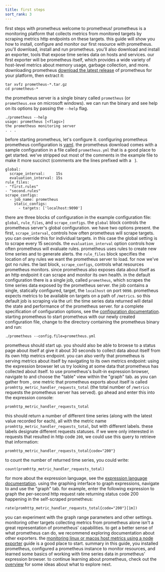 ```yaml
---
title: first steps
sort_rank: 3
---
```

first steps with prometheus
welcome to prometheus! prometheus is a monitoring platform that collects metrics from monitored targets by scraping metrics http endpoints on these targets. this guide will show you how to install, configure and monitor our first resource with prometheus. you'll download, install and run prometheus. you'll also download and install an exporter, tools that expose time series data on hosts and services. our first exporter will be prometheus itself, which provides a wide variety of host-level metrics about memory usage, garbage collection, and more.
downloading prometheus
[download the latest release](/download) of prometheus for your platform, then
extract it:
```language-bash
tar xvfz prometheus-*.tar.gz
cd prometheus-*
```
the prometheus server is a single binary called `prometheus` (or `prometheus.exe` on microsoft windows). we can run the binary and see help on its options by passing the `--help` flag.
```language-bash
./prometheus --help
usage: prometheus [<flags>]
the prometheus monitoring server
. . .
```
before starting prometheus, let's configure it.
configuring prometheus
prometheus configuration is [yaml](). the prometheus download comes with a sample configuration in a file called `prometheus.yml` that is a good place to get started.
we've stripped out most of the comments in the example file to make it more succinct (comments are the lines prefixed with a `
`).
```language-yaml
global:
  scrape_interval:     15s
  evaluation_interval: 15s
rule_files:
- "first.rules"
- "second.rules"
scrape_configs:
  - job_name: prometheus
    static_configs:
      - targets: ['localhost:9090']
```
there are three blocks of configuration in the example configuration file: `global`, `rule_files`, and `scrape_configs`.
the `global` block controls the prometheus server's global configuration. we have two options present. the first, `scrape_interval`, controls how often prometheus will scrape targets. you can override this for individual targets. in this case the global setting is to scrape every 15 seconds. the `evaluation_interval` option controls how often prometheus will evaluate rules. prometheus uses rules to create new time series and to generate alerts.
the `rule_files` block specifies the location of any rules we want the prometheus server to load. for now we've got no rules.
the last block, `scrape_configs`, controls what resources prometheus monitors. since prometheus also exposes data about itself as an http endpoint it can scrape and monitor its own health. in the default configuration there is a single job, called `prometheus`, which scrapes the time series data exposed by the prometheus server. the job contains a single, statically configured, target, the `localhost` on port `9090`. prometheus expects metrics to be available on targets on a path of `/metrics`. so this default job is scraping via the url: 
the time series data returned will detail the state and performance of the prometheus server.
for a complete specification of configuration options, see the
[configuration documentation](/docs/operating/configuration).
starting prometheus
to start prometheus with our newly created configuration file, change to the directory containing the prometheus binary and run:
```language-bash
./prometheus --config.file=prometheus.yml
```
prometheus should start up. you should also be able to browse to a status page about itself at  give it about 30 seconds to collect data about itself from its own http metrics endpoint.
you can also verify that prometheus is serving metrics about itself by
navigating to its own metrics endpoint:
using the expression browser
let us try looking at some data that prometheus has collected about itself. to
use prometheus's built-in expression browser, navigate to
 and choose the "table" view within the "graph"
tab.
as you can gather from , one metric that
prometheus exports about itself is called
`promhttp_metric_handler_requests_total` (the total number of `/metrics` requests the prometheus server has served). go ahead and enter this into the expression console:
```
promhttp_metric_handler_requests_total
```
this should return a number of different time series (along with the latest value recorded for each), all with the metric name `promhttp_metric_handler_requests_total`, but with different labels. these labels designate different requests statuses.
if we were only interested in requests that resulted in http code `200`, we could use this query to retrieve that information:
```
promhttp_metric_handler_requests_total{code="200"}
```
to count the number of returned time series, you could write:
```
count(promhttp_metric_handler_requests_total)
```
for more about the expression language, see the
[expression language documentation](/docs/querying/basics/).
using the graphing interface
to graph expressions, navigate to  and use the "graph" tab.
for example, enter the following expression to graph the per-second http request rate returning status code 200 happening in the self-scraped prometheus:
```
rate(promhttp_metric_handler_requests_total{code="200"}[1m])
```
you can experiment with the graph range parameters and other settings.
monitoring other targets
collecting metrics from prometheus alone isn't a great representation of prometheus' capabilities. to get a better sense of what prometheus can do, we recommend exploring documentation about other exporters. the [monitoring linux or macos host metrics using a node exporter](/docs/guides/node-exporter) guide is a good place to start.
summary
in this guide, you installed prometheus, configured a prometheus instance to monitor resources, and learned some basics of working with time series data in prometheus' expression browser. to continue learning about prometheus, check out the [overview](/docs/introduction/overview) for some ideas about what to explore next.